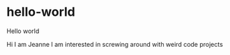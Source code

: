 # hello-world
Hello world

Hi I am Jeanne I am interested in screwing around with weird code projects
